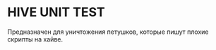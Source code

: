 <h1>HIVE UNIT TEST</h1>

Предназначен для уничтожения петушков, которые пишут плохие скрипты на хайве.
